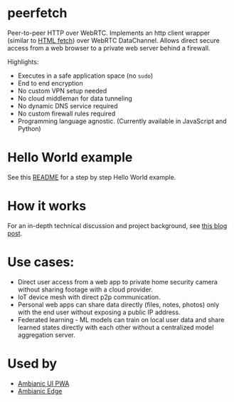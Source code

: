
# peerfetch

Peer-to-peer HTTP over WebRTC. Implements an http client wrapper (similar to [HTML fetch](https://developer.mozilla.org/en-US/docs/Web/API/Fetch_API/Using_Fetch)) over WebRTC DataChannel. Allows direct secure access from a web browser to a private web server behind a firewall. 

Highlights:
- Executes in a safe application space (no `sudo`)
- End to end encryption
- No custom VPN setup needed
- No cloud middleman for data tunneling
- No dynamic DNS service required
- No custom firewall rules required
- Programming language agnostic. (Currently available in JavaScript and Python)

# Hello World example

See this [README](examples/helloworld/README.md) for a step by step Hello World example.

# How it works

For an in-depth technical discussion and project background, see [this blog post](https://webrtchacks.com/private-home-surveillance-with-the-webrtc-datachannel/).

# Use cases:

- Direct user access from a web app to private home security camera without sharing footage with a cloud provider.
- IoT device mesh with direct p2p communication. 
- Personal web apps can share data directly (files, notes, photos) only with the end user without exposing a public IP address.
- Federated learning - ML models can train on local user data and share learned states directly with each other without a centralized model aggregation server.

# Used by

- [Ambianic UI PWA](https://github.com/ambianic/ambianic-ui)
- [Ambianic Edge](https://github.com/ambianic/ambianic-edge)
